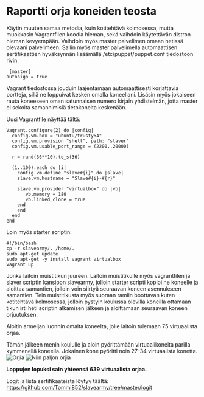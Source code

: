 # Raportti orja koneiden teosta

Käytin muuten samaa metodia, kuin kotitehtävä kolmosessa, mutta muokkasin Vagrantfilen koodia hieman, sekä vaihdoin käytettävän distron hieman kevyempään. Vaihdoin myös master palvelimen omaan netissä olevaani palvelimeen.
Sallin myös master palvelimella automaattisen sertifikaattien hyväksynnän lisäämällä /etc/puppet/puppet.conf tiedostoon rivin
```
 [master]
autosign = true
```

Vagrant tiedostossa jouduin laajentamaan automaattisesti korjattavia portteja, sillä ne loppuivat kesken omalla koneellani. Lisäsin myös jokaiseen rauta koneeseen oman satunnaisen numero kirjain yhdistelmän, jotta master ei sekoita samannimisiä tietokoneita keskenään. 

Uusi Vagrantfile näyttää tältä:
```
Vagrant.configure(2) do |config|
  config.vm.box = "ubuntu/trusty64"
  config.vm.provision "shell", path: "slaver"
  config.vm.usable_port_range = (2200..20000)

  r = rand(36**10).to_s(36)

  (1..100).each do |i|
    config.vm.define "slave#{i}" do |slave|
	slave.vm.hostname = "Slave#{i}-#{r}"

    slave.vm.provider "virtualbox" do |vb|
       vb.memory = 180
       vb.linked_clone = true
    end
    end
  end
end
```

Loin myös starter scriptin:
```
#!/bin/bash
cp -r slavearmy/. /home/.
sudo apt-get update
sudo apt-get -y install vagrant virtualbox
vagrant up
```

Jonka laitoin muistitikun juureen. Laitoin muistitikulle myös vagrantfilen ja slaver scriptin kansioon slavearmy, jolloin starter scripti kopioi ne koneelle ja aloittaa samantien, jolloin voin siirtyä seuraavan koneen asennukseen samantien.
Tein muistitikusta myös suoraan ramiin boottavan kuten kotitehtävä kolmosessa, jolloin pystyin koulussa olevilla koneilla ottamaan tikun irti heti scriptin alkamisen jälkeen ja aloittamaan seuraavan koneen orjuutuksen.

Aloitin armeijan luonnin omalta koneelta, jolle laitoin tulemaan 75 virtuaalista orjaa.

Tämän jälkeen menin koululle ja aloin pyörittämään virtuaalikoneita parilla kymmenellä koneella. Jokainen kone pyöritti noin 27-34 virtuaalista konetta.
![Orjia](kuvat/kuva1.jpg)
![Niin paljon orjia](kuvat/kuva2.jpg)


**Loppujen lopuksi sain yhteensä 639 virtuaalista orjaa.**

Logit ja lista sertifikaateista löytyy täältä: https://github.com/Tommi852/slavearmy/tree/master/logit

